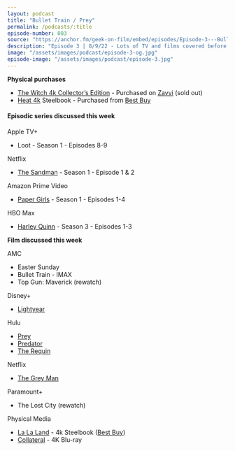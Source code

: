 ```yaml
---
layout: podcast
title: "Bullet Train / Prey"
permalink: /podcasts/:title
episode-number: 003
source: "https://anchor.fm/geek-on-film/embed/episodes/Episode-3---Bullet-Train--Prey-8922-e1mbev2"
description: "Episode 3 | 8/9/22 - Lots of TV and films covered before the geeks jump into the double stuffed main review of Prey & Bullet Train."
image: "/assets/images/podcast/episode-3-og.jpg"
episode-image: "/assets/images/podcast/episode-3.jpg"
---
```

<p><strong>Physical purchases</strong></p>
<ul>
  <li><a href="https://amzn.to/3C18QaB" target="_blank" rel="nofollow">The Witch 4k Collector’s Edition</a> - Purchased on <a href="https://us.zavvi.com/4k/the-witch-limited-edition-4k-ultra-hd-includes-blu-ray/13694230.html" target="_blank" rel="nofollow">Zavvi</a> (sold out)</li>
  <li><a href="https://amzn.to/3JRzoNm" target="_blank" rel="nofollow">Heat 4k</a> Steelbook - Purchased from <a href="https://www.bestbuy.com/site/heat-steelbook-4k-ultra-hd-blu-ray-blu-ray-1995/6469388.p?skuId=6469388" target="_blank" rel="nofollow">Best Buy</a></li>
</ul>
<h4>Episodic series discussed this week</h4>
<p>Apple TV+</p>
<ul>
  <li>Loot - Season 1 - Episodes 8-9</li>
</ul>
<p>Netflix</p>
<ul>
  <li><a href="https://www.netflix.com/title/81150303" target="_blank" rel="nofollow">The Sandman</a> - Season 1 - Episode 1 &amp; 2</li>
</ul>
<p>Amazon Prime Video</p>
<ul>
  <li><a href="https://amzn.to/3Pd7FYy" target="_blank" rel="nofollow">Paper Girls</a> - Season 1 - Episodes 1-4</li>
</ul>
<p>HBO Max</p>
<ul>
  <li><a href="https://www.hbomax.com/series/urn:hbo:series:GXxis0w4EP8N_vAEAAACO" target="_blank" rel="nofollow">Harley Quinn</a> - Season 3 - Episodes 1-3</li>
</ul>
<p><strong>Film discussed this week</strong></p>
<p>AMC</p>
<ul>
  <li>Easter Sunday</li>
  <li>Bullet Train - IMAX</li>
  <li>Top Gun: Maverick (rewatch)</li>
</ul>
<p>Disney+</p>
<ul>
  <li><a href="https://www.disneyplus.com/movies/lightyear/2Pq8mtUg7ztB" target="_blank" rel="nofollow">Lightyear</a></li>
</ul>
<p>Hulu</p>
<ul>
  <li><a href="https://www.hulu.com/movie/prey-55349764-323e-4d0e-898f-a4c12c9bf615" target="_blank" rel="nofollow">Prey</a></li>
  <li><a href="https://www.hulu.com/movie/predator-784d3d44-0cf3-429c-a372-bbf8ecbedba7" target="_blank" rel="nofollow">Predator</a></li>
  <li><a href="https://www.hulu.com/movie/the-requin-41bb4446-820b-4ba9-82ab-cb8f9369e785" target="_blank" rel="nofollow">The Requin</a></li>
</ul>
<p>Netflix</p>
<ul>
  <li><a href="https://www.netflix.com/title/81160697" target="_blank" rel="nofollow">The Grey Man</a>&nbsp;</li>
</ul>
<p>Paramount+</p>
<ul>
  <li>The Lost City (rewatch)</li>
</ul>
<p>Physical Media</p>
<ul>
  <li><a href="https://amzn.to/3vTyWsb" target="_blank" rel="nofollow">La La Land</a> - 4k Steelbook (<a href="https://www.bestbuy.com/site/la-la-land-steelbook-4k-ultra-hd-blu-ray-blu-ray-only--best-buy-2016/6490570.p?skuId=6490570" target="_blank" rel="nofollow">Best Buy</a>)</li>
  <li><a href="https://amzn.to/3PetpmN" target="_blank" rel="nofollow">Collateral</a> - 4K Blu-ray</li>
</ul>
